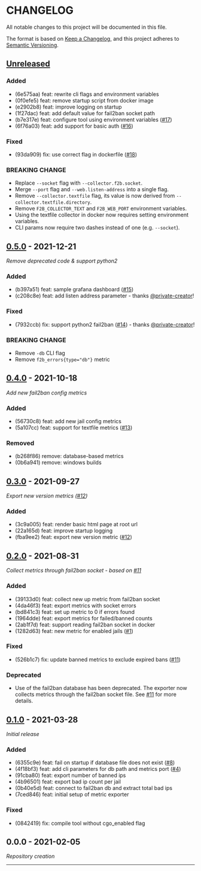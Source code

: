 # CHANGELOG

All notable changes to this project will be documented in this file.

The format is based on [Keep a Changelog], and this project adheres to [Semantic Versioning].

## [Unreleased]

### Added
- (6e575aa) feat: rewrite cli flags and environment variables
- (0f0efe5) feat: remove startup script from docker image
- (e2902b8) feat: improve logging on startup
- (1f27dac) feat: add default value for fail2ban socket path
- (b7e317e) feat: configure tool using environment variables ([#17](https://gitlab.com/hectorjsmith/fail2ban-prometheus-exporter/issues/17))
- (6f76a03) feat: add support for basic auth ([#16](https://gitlab.com/hectorjsmith/fail2ban-prometheus-exporter/issues/16))

### Fixed
- (93da909) fix: use correct flag in dockerfile ([#18](https://gitlab.com/hectorjsmith/fail2ban-prometheus-exporter/issues/18))

### BREAKING CHANGE
- Replace `--socket` flag with `--collector.f2b.socket`.
- Merge `--port` flag and `--web.listen-address` into a single flag.
- Remove `--collector.textfile` flag, its value is now derived from `--collector.textfile.directory`.
- Remove `F2B_COLLECTOR_TEXT` and `F2B_WEB_PORT` environment variables.
- Using the textfile collector in docker now requires setting environment variables.
- CLI params now require two dashes instead of one (e.g. `--socket`).

## [0.5.0] - 2021-12-21
*Remove deprecated code & support python2*

### Added
- (b397a51) feat: sample grafana dashboard ([#15](https://gitlab.com/hectorjsmith/fail2ban-prometheus-exporter/issues/15))
- (c208c8e) feat: add listen address parameter - thanks [@private-creator](https://gitlab.com/private-creator)!

### Fixed
- (7932ccb) fix: support python2 fail2ban ([#14](https://gitlab.com/hectorjsmith/fail2ban-prometheus-exporter/issues/14)) - thanks [@private-creator](https://gitlab.com/private-creator)!

### BREAKING CHANGE
- Remove `-db` CLI flag
- Remove `f2b_errors{type="db"}` metric

## [0.4.0] - 2021-10-18
*Add new fail2ban config metrics*

### Added
- (56730c8) feat: add new jail config metrics
- (5a107cc) feat: support for textfile metrics ([#13](https://gitlab.com/hectorjsmith/fail2ban-prometheus-exporter/issues/13))

### Removed
- (b268f86) remove: database-based metrics
- (0b6a941) remove: windows builds

## [0.3.0] - 2021-09-27
*Export new version metrics ([#12](https://gitlab.com/hectorjsmith/fail2ban-prometheus-exporter/issues/12))*

### Added
- (3c9a005) feat: render basic html page at root url
- (22a165d) feat: improve startup logging
- (fba9ee2) feat: export new version metric ([#12](https://gitlab.com/hectorjsmith/fail2ban-prometheus-exporter/issues/12))

## [0.2.0] - 2021-08-31
*Collect metrics through fail2ban socket - based on [#11](https://gitlab.com/hectorjsmith/fail2ban-prometheus-exporter/issues/11)*

### Added
- (39133d0) feat: collect new up metric from fail2ban socket
- (4da46f3) feat: export metrics with socket errors
- (bd841c3) feat: set up metric to 0 if errors found
- (1964dde) feat: export metrics for failed/banned counts
- (2ab1f7d) feat: support reading fail2ban socket in docker
- (1282d63) feat: new metric for enabled jails ([#1](https://gitlab.com/hectorjsmith/fail2ban-prometheus-exporter/issues/1))

### Fixed
- (526b1c7) fix: update banned metrics to exclude expired bans ([#11](https://gitlab.com/hectorjsmith/fail2ban-prometheus-exporter/issues/11))

### Deprecated
- Use of the fail2ban database has been deprecated. The exporter now collects metrics through the fail2ban socket file. See [#11](https://gitlab.com/hectorjsmith/fail2ban-prometheus-exporter/-/issues/11) for more details.

## [0.1.0] - 2021-03-28
*Initial release*

### Added
- (6355c9e) feat: fail on startup if database file does not exist ([#8](https://gitlab.com/hectorjsmith/fail2ban-prometheus-exporter/issues/8))
- (4f18bf3) feat: add cli parameters for db path and metrics port ([#4](https://gitlab.com/hectorjsmith/fail2ban-prometheus-exporter/issues/4))
- (91cba80) feat: export number of banned ips
- (4b96501) feat: export bad ip count per jail
- (0b40e5d) feat: connect to fail2ban db and extract total bad ips
- (7ced846) feat: initial setup of metric exporter


### Fixed
- (0842419) fix: compile tool without cgo_enabled flag

## 0.0.0 - 2021-02-05
*Repository creation*

---

[Keep a Changelog]: https://keepachangelog.com/en/1.0.0/
[Semantic Versioning]: https://semver.org/spec/v2.0.0.html
[Unreleased]: https://gitlab.com/hectorjsmith/fail2ban-prometheus-exporter/compare/0.1.0...main
[0.1.0]: https://gitlab.com/hectorjsmith/fail2ban-prometheus-exporter/compare/0.0.0...0.1.0
[0.2.0]: https://gitlab.com/hectorjsmith/fail2ban-prometheus-exporter/compare/0.1.0...0.2.0
[0.3.0]: https://gitlab.com/hectorjsmith/fail2ban-prometheus-exporter/compare/0.2.0...0.3.0
[0.4.0]: https://gitlab.com/hectorjsmith/fail2ban-prometheus-exporter/compare/0.3.0...0.4.0
[0.5.0]: https://gitlab.com/hectorjsmith/fail2ban-prometheus-exporter/compare/0.4.0...0.5.0
